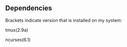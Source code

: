 ## Dependencies
Brackets indicate version that is installed on my system:

tmux(2.9a)

ncurses(6.1)
